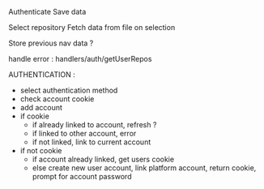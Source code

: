 Authenticate
Save data

Select repository
Fetch data from file on selection

Store previous nav data ?

handle error : handlers/auth/getUserRepos


AUTHENTICATION :
- select authentication method
- check account cookie
- add account
- if cookie
  - if already linked to account, refresh ?
  - if linked to other account, error
  - if not linked, link to current account
- if not cookie
  - if account already linked, get users cookie
  - else create new user account,
    link platform account,
    return cookie,
    prompt for account password

